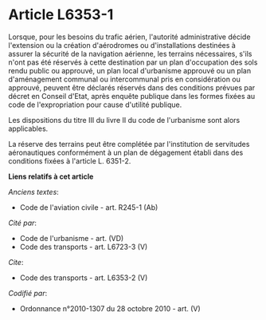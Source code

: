 # Article L6353-1

Lorsque, pour les besoins du trafic aérien, l'autorité administrative décide l'extension ou la création d'aérodromes ou
d'installations destinées à assurer la sécurité de la navigation aérienne, les terrains nécessaires, s'ils n'ont pas été
réservés à cette destination par un plan d'occupation des sols rendu public ou approuvé, un plan local d'urbanisme approuvé
ou un plan d'aménagement communal ou intercommunal pris en considération ou approuvé, peuvent être déclarés réservés dans des
conditions prévues par décret en Conseil d'Etat, après enquête publique dans les formes fixées au code de l'expropriation
pour cause d'utilité publique. 

Les dispositions du titre III du livre II du code de l'urbanisme sont alors applicables. 

La réserve des terrains peut être complétée par l'institution de servitudes aéronautiques conformément à un plan de
dégagement établi dans des conditions fixées à l'article L. 6351-2.

**Liens relatifs à cet article**

_Anciens textes_:

  - Code de l'aviation civile - art. R245-1 (Ab)

_Cité par_:

  - Code de l'urbanisme - art. (VD)
  - Code des transports - art. L6723-3 (V)

_Cite_:

  - Code des transports - art. L6353-2 (V)

_Codifié par_:

  - Ordonnance n°2010-1307 du 28 octobre 2010 - art. (V)
